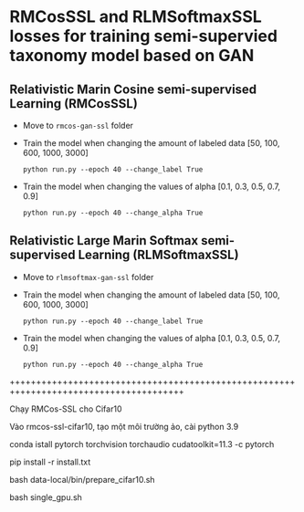 # RMCosSSL and RLMSoftmaxSSL losses for training semi-supervied taxonomy model based on GAN

## Relativistic Marin Cosine semi-supervised Learning (RMCosSSL)
- Move to `rmcos-gan-ssl` folder
- Train the model when changing the amount of labeled data [50, 100, 600, 1000, 3000]

  `python run.py --epoch 40 --change_label True`

- Train the model when changing the values of alpha [0.1, 0.3, 0.5, 0.7, 0.9]

  `python run.py --epoch 40 --change_alpha True`

## Relativistic Large Marin Softmax semi-supervised Learning (RLMSoftmaxSSL)
- Move to `rlmsoftmax-gan-ssl` folder
- Train the model when changing the amount of labeled data [50, 100, 600, 1000, 3000]

  `python run.py --epoch 40 --change_label True`
  
- Train the model when changing the values of alpha [0.1, 0.3, 0.5, 0.7, 0.9]

  `python run.py --epoch 40 --change_alpha True`

+++++++++++++++++++++++++++++++++++++++++++++++++++++++++++++++++++++++++++++++++++++++

Chạy RMCos-SSL cho Cifar10

Vào rmcos-ssl-cifar10, tạo một môi trường ảo, cài python 3.9

conda istall pytorch torchvision torchaudio cudatoolkit=11.3 -c pytorch

pip install -r install.txt

bash data-local/bin/prepare_cifar10.sh


bash single_gpu.sh


